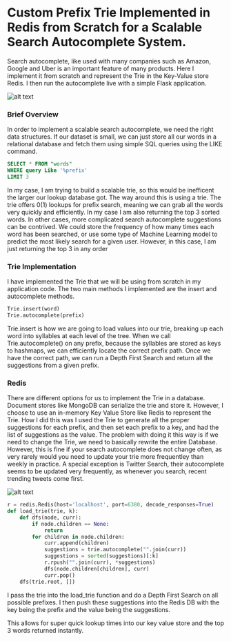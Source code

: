 # Custom Prefix Trie Implemented in Redis from Scratch for a Scalable Search Autocomplete System.  


Search autocomplete, like used with many companies such as Amazon, Google and Uber is an important feature of many products.  Here I implement it from scratch and represent the Trie in the Key-Value store Redis.  I then run the autocomplete live with a simple Flask application.  

![alt text][google]

[google]: https://github.com/arch-r45/Implementing-Trie-in-Redis-for-Fast-Prefix-Lookups--Glossary/blob/main/pictures/Google%20Search%20Picture.png

### Brief Overview

In order to implement a scalable search autocomplete, we need the right data structures.  If our dataset is  small, we can just store all our words in a relational database and fetch them using simple SQL queries using the LIKE command.  

```sql
SELECT * FROM "words"
WHERE query Like '%prefix'
LIMIT 3
```
In my case, I am trying to build a scalable trie, so this would be inefficent the larger our lookup database got.  The way around this is using a trie.  The trie offers 0(1) lookups for prefix search, meaning we can grab all the words very quickly and efficiently.  In my case I am also returning the top 3 sorted words.  In other cases, more complicated search autocomplete suggestions can be contrived. We could store the frequency of how many times each word has been searched, or use some type of Machine Learning model to predict the most likely search for a given user.  However, in this case, I am just returning the top 3 in any order

### Trie Implementation

I have implemented the Trie that we will be using from scratch in my application code.  The two main methods I implemented are the insert and autocomplete methods.  

```python
Trie.insert(word)
Trie.autocomplete(prefix)
```

Trie.insert is how we are going to load values into our trie, breaking up each word into syllables at each level of the tree.  When we call Trie.autocomplete() on any prefix, because the syllables are stored as keys to hashmaps, we can efficiently locate the correct prefix path.  Once we have the correct path, we can run a Depth First Search and return all the suggestions from a given prefix.  



### Redis

There are different options for us to implement the Trie in a database.  Document stores like MongoDB can serialize the trie and store it.  However, I choose to use an in-memory Key Value Store like Redis to represent the Trie.  How I did this was I used the Trie to generate all the proper suggestions for each prefix, and then set each prefix to a key, and had the list of suggestions as the value. The problem with doing it this way is if we need to change the Trie, we need to basically rewrite the entire Database.  However, this is fine if your search autocomplete does not change often, as very rarely would you need to update your trie more frequentley than weekly in practice.  A special exception is Twitter Search, their autocomplete seems to be updated very frequently, as whenever you search, recent trending tweets come first.  


![alt text][twitter]

[twitter]: https://github.com/arch-r45/Implementing-Trie-in-Redis-for-Fast-Prefix-Lookups--Glossary/blob/main/pictures/Twitter%20Search.png


```python
r = redis.Redis(host='localhost', port=6380, decode_responses=True)
def load_trie(trie, k):
    def dfs(node, curr):
        if node.children == None:
            return
        for children in node.children:
            curr.append(children)
            suggestions = trie.autocomplete("".join(curr))
            suggestions = sorted(suggestions)[:k]
            r.rpush("".join(curr), *suggestions)
            dfs(node.children[children], curr)
            curr.pop()
    dfs(trie.root, [])
```
I pass the trie into the load_trie function and do a Depth First Search on all possible prefixes.  I then push these suggestions into the Redis DB with the key being the prefix and the value being the suggestions. 


This allows for super quick lookup times into our key value store and the top 3 words returned instantly.















